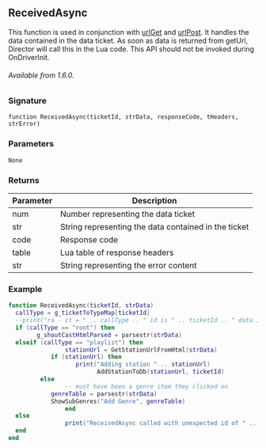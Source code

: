 ## ReceivedAsync

This function is used in conjunction with [urlGet][1] and [urlPost][2]. It handles the data contained in the data ticket. As soon as data is returned from getUrl, Director will call this in the Lua code. This API should not be invoked during OnDriverInit.

###### Available from 1.6.0.


### Signature

`function ReceivedAsync(ticketId, strData, responseCode, tHeaders, strError)`


### Parameters

`None`


### Returns
| Parameter | Description |
| --- | --- |
| num | Number representing the data ticket |
| str | String representing the data contained in the ticket |
| code| Response code |
| table |  Lua table of response headers |
| str | String representing the error content |


### Example

```lua
function ReceivedAsync(ticketId, strData)
  callType = g_ticketToTypeMap[ticketId]
  --print("ra - ct = " .. callType .. " id is " .. ticketId .. " data is<< " .. strData .. " >>")
  if (callType == "root") then
        g_shoutCastHtmlParsed = parsestr(strData)
  elseif (callType == "playlist") then
                stationUrl = GetStationUrlFromHtml(strData)
			if (stationUrl) then
                   print("Adding station " .. stationUrl)
                         AddStationToDb(stationUrl, ticketId)
         else
                -- must have been a genre item they clicked on
            genreTable = parsestr(strData)
            ShowSubGenres("Add Genre", genreTable)
                end
  else
                print("ReceivedAsync called with unexpected id of " .. ticketId) -- ..  and data of " .. strData)
  end
end
```

[1]:	https://snap-one.github.io/docs-driverworks-api/#get
[2]:	https://snap-one.github.io/docs-driverworks-api/#post